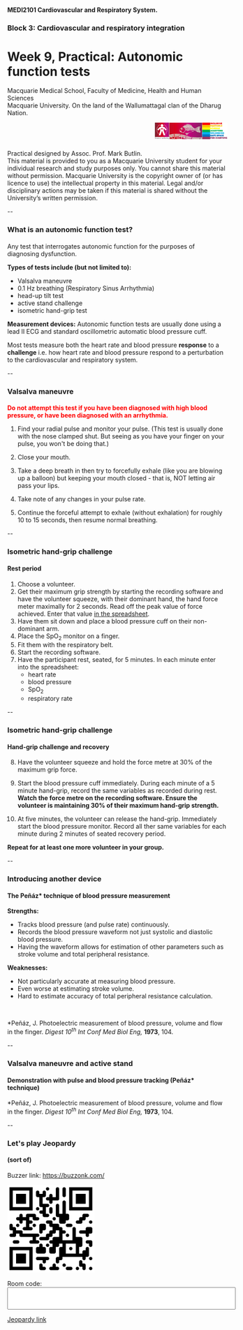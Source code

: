 <!-- .slide: data-auto-animate-restart id="MEDI2101Wk9prac"-->
#### MEDI2101 Cardiovascular and Respiratory System.
### Block 3: Cardiovascular and respiratory integration

# Week 9, Practical: Autonomic function tests
<!-- ##### Dr Mark Butlin (PhD, BE, SFHEA) (he/him) -->

Macquarie Medical School, Faculty of Medicine, Health and Human Sciences<br>Macquarie University. On the land of the Wallumattagal clan of the Dharug Nation.

<a href="https://students.mq.edu.au/support"><img src="images/mq_support.png" alt="Student wellbeing logo. Wallumattagal peoples at Macquarie. LGBTQI+ Safe Space for Everyone" align="right" width=33%></a>
<p>&nbsp;</p>
<p>&nbsp;</p>
<p class="citation">Practical designed by Assoc. Prof. Mark Butlin.<br>This material is provided to you as a Macquarie University student for your individual research and study purposes only. You cannot share this material without permission. Macquarie University is the copyright owner of (or has licence to use) the intellectual property in this material. Legal and/or disciplinary actions may be taken if this material is shared without the University’s written permission.</p>

--

### What is an autonomic function test?

####

Any test that interrogates autonomic function for the purposes of diagnosing dysfunction.

**Types of tests include (but not limited to):**

- Valsalva maneuvre
- 0.1 Hz breathing (Respiratory Sinus Arrhythmia)
- head-up tilt test
- active stand challenge
- isometric hand-grip test

**Measurement devices:** Autonomic function tests are usually done using a lead II ECG and standard oscillometric automatic blood pressure cuff.

Most tests measure both the heart rate and blood pressure **response** to a **challenge** i.e. how heart rate and blood pressure respond to a perturbation to the cardiovascular and respiratory system.

--

### Valsalva maneuvre
####

<span style="color:red">**Do not attempt this test if you have been diagnosed with high blood pressure, or have been diagnosed with an arrhythmia.**</span>

1. Find your radial pulse and monitor your pulse. (This test is usually done with the nose clamped shut. But seeing as you have your finger on your pulse, you won't be doing that.)

2. Close your mouth.

3. Take a deep breath in then try to forcefully exhale (like you are blowing up a balloon) but keeping your mouth closed - that is, NOT letting air pass your lips.

4. Take note of any changes in your pulse rate.

5. Continue the forceful attempt to exhale (without exhalation) for roughly 10 to 15 seconds, then resume normal breathing.

--

### Isometric hand-grip challenge
#### Rest period

1. Choose a volunteer.
2. Get their maximum grip strength by starting the recording software and have the volunteer squeeze, with their dominant hand, the hand force meter maximally for 2 seconds. Read off the peak value of force achieved. Enter that value <a href="https://bit.ly/2MkvaCT">in the spreadsheet</a>.
3. Have them sit down and place a blood pressure cuff on their non-dominant arm.
4. Place the SpO<sub>2</sub> monitor on a finger.
5. Fit them with the respiratory belt.
6. Start the recording software.
7. Have the participant rest, seated, for 5 minutes. In each minute enter into the spreadsheet:
    - heart rate
    - blood pressure
    - SpO<sub>2</sub>
    - respiratory rate

--

### Isometric hand-grip challenge
#### Hand-grip challenge and recovery

8. Have the volunteer squeeze and hold the force metre at 30% of the maximum grip force.

9.  Start the blood pressure cuff immediately. During each minute of a 5 minute hand-grip, record the same variables as recorded during rest.<br>**Watch the force metre on the recording software. Ensure the volunteer is maintaining 30% of their maximum hand-grip strength.**

10. At five minutes, the volunteer can release the hand-grip. Immediately start the blood pressure monitor. Record all ther same variables for each minute during 2 minutes of seated recovery period.

**Repeat for at least one more volunteer in your group.**

<!-- <img src="images/isometric_handgrip_results.png" width="50%"> -->

<!-- ### Active stand challenge
####

**Do not volunteer to be a participant in this study if you often have dizzy spells, or if you often feel light-headed when standing up.** -->

<!--### Active stand challenge

#### Set up

1. Choose a volunteer*.
2. Enter into the spreadsheet their:
   1. age
   2. sex
   3. height
   4. weight
3. Have them lay down on the bed.
4. Place a blood pressure cuff on their non-dominant arm.
5. Fit them with the respiratory belt.
6. Fit them with the pulse oximeter (in this experiment we are mainly concerned with the heart rate).
7. Start the recording software. Check quality of all signals. Correct instrumentation if the signals are not good.

<p class="citation"><b>*Do not volunteer to be a participant in this study if you often have dizzy spells, or if you often feel light-headed when standing up.</b></p> -->

<!-- ### Active stand challenge

#### Supine period

8. With the volunteer supine, repeat each minute over 5 minutes:
   1. At the 30 second point of each minute, start the blood pressure monitor. Enter the value of blood pressure in the spreadsheet ( <https://bit.ly/2MkvaCT> ).
   2. At the 30 second point of each minute, note the respiratory rate and heart rate and enter that in the spreadsheet. -->

<!-- ### Active stand challenge

#### Active stand period (Keep the data acquisition system recording.)

9. <b>Whilst the participant is still laying down on the bed</b>, start the blood pressure monitor.
10. When the reading on the pressure value on the screen rises to about 120 mmHg, have the volunteer move quickly to a standing position and then <b>stay very still</b>.
11. Enter the first blood pressure and pulse rate reading into the spreadsheet ( <https://bit.ly/2MkvaCT> ).
12. Take a respiratory rate value in the first 30 seconds of standing. Enter it into the spreadsheet.
13. Repeat blood pressure (and pulse rate) and respiratory rate measurements each minute for 3 minutes of standing. -->

<!-- ### Active stand challenge

#### Repeat

Repeat for at least one other volunteer in your group. Also enter that data into the spreadsheet.

### What now for Assessment Task 3, Part 2?

####

The unit convenor will be compiling the data across **all** the practical classes, and providing that data summary to you.

You will be able to write up the Discussion section of the manuscript based on that data summary.

Do not use the individual data from your group, or this practical today.-->
--
### Introducing another device

#### The Peñáz* technique of blood pressure measurement

<span class="fragment">
<p><b>Strengths:</b></p>
<ul>
    <li> Tracks blood pressure (and pulse rate) continuously.</li>
    <li> Records the blood pressure waveform not just systolic and diastolic blood pressure.</li>
    <li> Having the waveform allows for estimation of other parameters such as stroke volume and total peripheral resistance.</li>
</ul>
</span>
<span class="fragment">
<p><b>Weaknesses:</b></p>
<ul>
    <li> Not particularly accurate at measuring blood pressure.</li>
    <li> Even worse at estimating stroke volume.</li>
    <li> Hard to estimate accuracy of total peripheral resistance calculation.</li>
</ul>
</span>
<p>&nbsp;</p>
<p class="citation">*Peñáz, J. Photoelectric measurement of blood pressure, volume and flow in the finger. <em>Digest 10<sup>th</sup> Int Conf Med Biol Eng,</em> <b>1973</b>, 104.</p>

--
### Valsalva maneuvre and active stand

#### Demonstration with pulse and blood pressure tracking (Peñáz* technique)

<p class="citation">*Peñáz, J. Photoelectric measurement of blood pressure, volume and flow in the finger. <em>Digest 10<sup>th</sup> Int Conf Med Biol Eng,</em> <b>1973</b>, 104.</p>

--

### Let's play Jeopardy

#### (sort of)

<p>Buzzer link: <a href="https://buzzonk.com/">https://buzzonk.com/</a></p>

<img src="images/qr_buzzonk.png" width="200px">

<label for="fname">Room code:</label>
<input style="font-size: 30pt;" type="text" id="roomcode" name="roomcode">

<p><a href="https://jeopardylabs.com/play/medi2101-week-9-practical">Jeopardy link</a></p>
